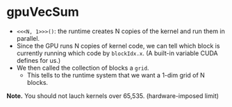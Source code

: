 # gpuVecSum
- `<<<N, 1>>>()`: the runtime creates N copies of the kernel and run them in parallel.
- Since the GPU runs N copies of kernel code, we can tell which block is currently running which code by `blockIdx.x`. (A built-in variable CUDA defines for us.)
- We then called the collection of blocks a `grid`.
    - This tells to the runtime system that we want a 1-dim grid of N blocks.

**Note.** You should not lauch kernels over 65,535. (hardware-imposed limit)
